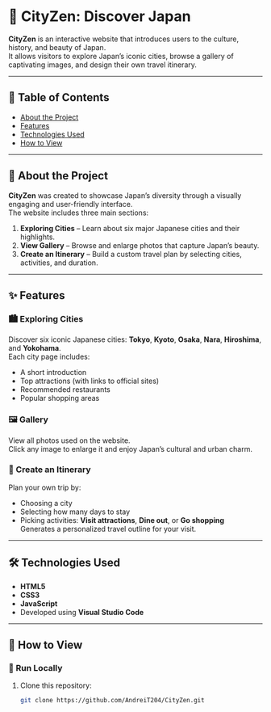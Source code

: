 # 🌆 CityZen: Discover Japan

**CityZen** is an interactive website that introduces users to the culture, history, and beauty of Japan.  
It allows visitors to explore Japan’s iconic cities, browse a gallery of captivating images, and design their own travel itinerary.

---

## 🏮 Table of Contents
- [About the Project](#-about-the-project)
- [Features](#-features)
- [Technologies Used](#technologies-used)
- [How to View](#-how-to-view)

---

## 🗾 About the Project

**CityZen** was created to showcase Japan’s diversity through a visually engaging and user-friendly interface.  
The website includes three main sections:

1. **Exploring Cities** – Learn about six major Japanese cities and their highlights.  
2. **View Gallery** – Browse and enlarge photos that capture Japan’s beauty.  
3. **Create an Itinerary** – Build a custom travel plan by selecting cities, activities, and duration.

---

## ✨ Features

### 🏙️ Exploring Cities
Discover six iconic Japanese cities: **Tokyo**, **Kyoto**, **Osaka**, **Nara**, **Hiroshima**, and **Yokohama**.  
Each city page includes:
- A short introduction  
- Top attractions (with links to official sites)  
- Recommended restaurants  
- Popular shopping areas  

### 🖼️ Gallery
View all photos used on the website.  
Click any image to enlarge it and enjoy Japan’s cultural and urban charm.

### 🧭 Create an Itinerary
Plan your own trip by:
- Choosing a city  
- Selecting how many days to stay  
- Picking activities: **Visit attractions**, **Dine out**, or **Go shopping**  
Generates a personalized travel outline for your visit.

---

## 🛠️ Technologies Used
- **HTML5**
- **CSS3**
- **JavaScript**
- Developed using **Visual Studio Code**

---

## 🚀 How to View

### 🔹 Run Locally
1. Clone this repository:
   ```bash
   git clone https://github.com/AndreiT204/CityZen.git
